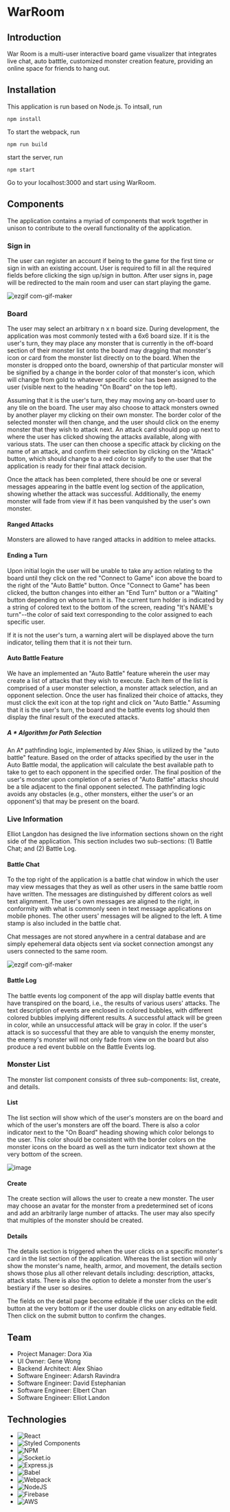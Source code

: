 # WarRoom

## Introduction
War Room is a multi-user interactive board game visualizer that integrates live chat, auto batttle, customized monster creation feature, providing an online space for friends to hang out.

## Installation
This application is run based on Node.js. To intsall, run

`
 npm install
`

To start the webpack, run

`
npm run build
`

start the server, run

`
npm start
`

Go to your localhost:3000 and start using WarRoom.

## Components

The application contains a myriad of components that work together in unison to contribute to the overall functionality of the application.

### Sign in
The user can register an account if being to the game for the first time or sign in with an existing account. User is required to fill in all the required fields before clicking the sign up/sign in button. After user signs in, page will be redirected to the main room and user can start playing the game.

![ezgif com-gif-maker](https://user-images.githubusercontent.com/81209759/168443727-3cc02b59-d30e-4f8d-8c15-67af5803f6b2.gif)

### Board

The user may select an arbitrary n x n board size. During development, the application was most commonly tested with a 6x6 board size. If it is the user's turn, they may place any monster that is currently in the off-board section of their monster list onto the board may dragging that monster's icon or card from the monster list directly on to the board. When the monster is dropped onto the board, ownership of that particular monster will be signified by a change in the border color of that monster's icon, which will change from gold to whatever specific color has been assigned to the user (visible next to the heading "On Board" on the top left).

Assuming that it is the user's turn, they may moving any on-board user to any tile on the board. The user may also choose to attack monsters owned by another player my clicking on their own monster. The border color of the selected monster will then change, and the user should click on the enemy monster that they wish to attack next. An attack card should pop up next to where the user has clicked showing the attacks available, along with various stats. The user can then choose a specific attack by clicking on the name of an attack, and confirm their selection by clicking on the "Attack" button, which should change to a red color to signify to the user that the application is ready for their final attack decision.

Once the attack has been completed, there should be one or several messages appearing in the battle event log section of the application, showing whether the attack was successful. Additionally, the enemy monster will fade from view if it has been vanquished by the user's own monster.

#### Ranged Attacks

Monsters are allowed to have ranged attacks in addition to melee attacks.

#### Ending a Turn

Upon initial login the user will be unable to take any action relating to the board until they click on the red "Connect to Game" icon above the board to the right of the "Auto Battle" button. Once "Connect to Game" has been clicked, the button changes into either an "End Turn" button or a "Waiting" button depending on whose turn it is. The current turn holder is indicated by a string of colored text to the bottom of the screen, reading "It's NAME's turn"--the color of said text corresponding to the color assigned to each specific user.

If it is not the user's turn, a warning alert will be displayed above the turn indicator, telling them that it is not their turn.

#### Auto Battle Feature

We have an implemented an "Auto Battle" feature wherein the user may create a list of attacks that they wish to execute. Each item of the list is comprised of a user monster selection, a monster attack selection, and an opponent selection. Once the user has finalized their choice of attacks, they must click the exit icon at the top right and click on "Auto Battle." Assuming that it is the user's turn, the board and the battle events log should then display the final result of the executed attacks.

##### A * Algorithm for Path Selection

An A* pathfinding logic, implemented by Alex Shiao, is utilized by the "auto battle" feature. Based on the order of attacks specified by the user in the Auto Battle modal, the application will calculate the best available path to take to get to each opponent in the specified order. The final position of the user's monster upon completion of a series of "Auto Battle" attacks should be a tile adjacent to the final opponent selected. The pathfinding logic avoids any obstacles (e.g., other monsters, either the user's or an opponent's) that may be present on the board.

### Live Information

Elliot Langdon has designed the live information sections shown on the right side of the application. This section includes two sub-sections: (1) Battle Chat; and (2) Battle Log.
#### Battle Chat

To the top right of the application is a battle chat window in which the user may view messages that they as well as other users in the same battle room have written. The messages are distinguished by different colors as well text alignment. The user's own messages are aligned to the right, in conformity with what is commonly seen in text message applications on mobile phones. The other users' messages will be aligned to the left. A time stamp is also included in the battle chat.

Chat messages are not stored anywhere in a central database and are simply epehemeral data objects sent via socket connection amongst any users connected to the same room.

![ezgif com-gif-maker](https://user-images.githubusercontent.com/81209759/168444335-14ea3013-2881-4917-9ba7-5294e7500853.gif)


#### Battle Log

The battle events log component of the app will display battle events that have transpired on the board, i.e., the results of various users' attacks. The text description of events are enclosed in colored bubbles, with different colored bubbles implying different results. A successful attack will be green in color, while an unsuccessful attack will be gray in color. If the user's attack is so successful that they are able to vanquish the enemy monster, the enemy's monster will not only fade from view on the board but also produce a red event bubble on the Battle Events log.
### Monster List

The monster list component consists of three sub-components: list, create, and details.

#### List

The list section will show which of the user's monsters are on the board and which of the user's monsters are off the board. There is also a color indicator next to the "On Board" heading showing which color belongs to the user. This color should be consistent with the border colors on the monster icons on the board as well as the turn indicator text shown at the very bottom of the screen.

![image](https://user-images.githubusercontent.com/6219171/168444406-24bfd5e4-c699-4a43-848d-d37720e8873a.png)


#### Create

The create section will allows the user to create a new monster. The user may choose an avatar for the monster from a predetermined set of icons and add an arbitrarily large number of attacks. The user may also specify that multiples of the monster should be created.
#### Details

The details section is triggered when the user clicks on a specific monster's card in the list section of the application. Whereas the list section will only show the monster's name, health, armor, and movement, the details section shows those plus all other relevant details including: description, attacks, attack stats. There is also the option to delete a monster from the user's bestiary if the user so desires.

The fields on the detail page become editable if the user clicks on the edit button at the very bottom or if the user double clicks on any editable field. Then click on the submit button to confirm the changes.

## Team
* Project Manager: Dora Xia
* UI Owner: Gene Wong
* Backend Architect: Alex Shiao
* Software Engineer: Adarsh Ravindra
* Software Engineer: David Estephanian
* Software Engineer: Elbert Chan
* Software Engineer: Elliot Landon


## Technologies

* ![React](https://img.shields.io/badge/react-%2320232a.svg?style=for-the-badge&logo=react&logoColor=%2361DAFB)
* ![Styled Components](https://img.shields.io/badge/styled--components-DB7093?style=for-the-badge&logo=styled-components&logoColor=white)
* ![NPM](https://img.shields.io/badge/NPM-%23000000.svg?style=for-the-badge&logo=npm&logoColor=white)
* ![Socket.io](https://img.shields.io/badge/Socket.io-black?style=for-the-badge&logo=socket.io&badgeColor=010101)
* ![Express.js](https://img.shields.io/badge/express.js-%23404d59.svg?style=for-the-badge&logo=express&logoColor=%2361DAFB)
* ![Babel](https://img.shields.io/badge/Babel-F9DC3e?style=for-the-badge&logo=babel&logoColor=black)
* ![Webpack](https://img.shields.io/badge/webpack-%238DD6F9.svg?style=for-the-badge&logo=webpack&logoColor=black)
* ![NodeJS](https://img.shields.io/badge/node.js-6DA55F?style=for-the-badge&logo=node.js&logoColor=white)
* ![Firebase](https://img.shields.io/badge/firebase-%23039BE5.svg?style=for-the-badge&logo=firebase)
* ![AWS](https://img.shields.io/badge/AWS-%23FF9900.svg?style=for-the-badge&logo=amazon-aws&logoColor=white)
